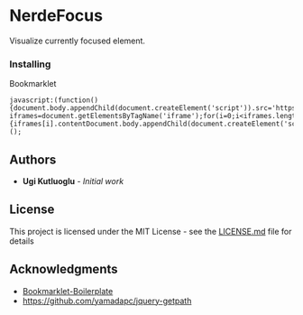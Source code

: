 # NerdeFocus

Visualize currently focused element.

### Installing

Bookmarklet

```
javascript:(function(){document.body.appendChild(document.createElement('script')).src='https://rawgit.com/wizzyfx/nerdefocus/master/dist/nerde.min.js';var iframes=document.getElementsByTagName('iframe');for(i=0;i<iframes.length;i++) {iframes[i].contentDocument.body.appendChild(document.createElement('script')).src='https://rawgit.com/wizzyfx/nerdefocus/master/dist/nerde.min.js';}})();
```

## Authors

* **Ugi Kutluoglu** - *Initial work*

## License

This project is licensed under the MIT License - see the [LICENSE.md](LICENSE.md) file for details

## Acknowledgments

* [Bookmarklet-Boilerplate](https://github.com/JeyKeu/Bookmarklet-Boilerplate)
* https://github.com/yamadapc/jquery-getpath
